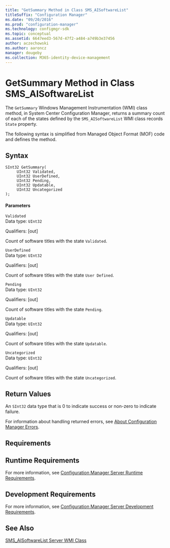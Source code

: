 ```yaml
---
title: "GetSummary Method in Class SMS_AISoftwareList"
titleSuffix: "Configuration Manager"
ms.date: "09/20/2016"
ms.prod: "configuration-manager"
ms.technology: configmgr-sdk
ms.topic: conceptual
ms.assetid: 6647eed3-567d-47f2-a484-a749b3e37456
author: aczechowski
ms.author: aaroncz
manager: dougeby
ms.collection: M365-identity-device-management
---
```

# GetSummary Method in Class SMS_AISoftwareList
The `GetSummary` Windows Management Instrumentation (WMI) class method, in System Center Configuration Manager, returns a summary count of each of the states defined by the `SMS_AISoftwareList` WMI class records `State` property.  

 The following syntax is simplified from Managed Object Format (MOF) code and defines the method.  

## Syntax  

```  
SInt32 GetSummary(      
     UInt32 Validated,  
     UInt32 UserDefined,  
     UInt32 Pending,  
     UInt32 Updatable,  
     UInt32 Uncategorized  
);  
```  

#### Parameters  
 `Validated`  
 Data type: `UInt32`  

 Qualifiers: [out]  

 Count of software titles with the state `Validated`.  

 `UserDefined`  
 Data type: `UInt32`  

 Qualifiers: [out]  

 Count of software titles with the state `User Defined`.  

 `Pending`  
 Data type: `UInt32`  

 Qualifiers: [out]  

 Count of software titles with the state `Pending`.  

 `Updatable`  
 Data type: `UInt32`  

 Qualifiers: [out]  

 Count of software titles with the state `Updatable`.  

 `Uncategorized`  
 Data type: `UInt32`  

 Qualifiers: [out]  

 Count of software titles with the state `Uncategorized`.  

## Return Values  
 An `SInt32` data type that is 0 to indicate success or non-zero to indicate failure.  

 For information about handling returned errors, see [About Configuration Manager Errors](../../../../../develop/core/understand/about-configuration-manager-errors.md).  

## Requirements  

## Runtime Requirements  
 For more information, see [Configuration Manager Server Runtime Requirements](../../../../../develop/core/reqs/server-runtime-requirements.md).  

## Development Requirements  
 For more information, see [Configuration Manager Server Development Requirements](../../../../../develop/core/reqs/server-development-requirements.md).  

## See Also  
 [SMS_AISoftwareList Server WMI Class](../../../../../develop/reference/core/clients/asset-intelligence/sms_aisoftwarelist-server-wmi-class.md)
